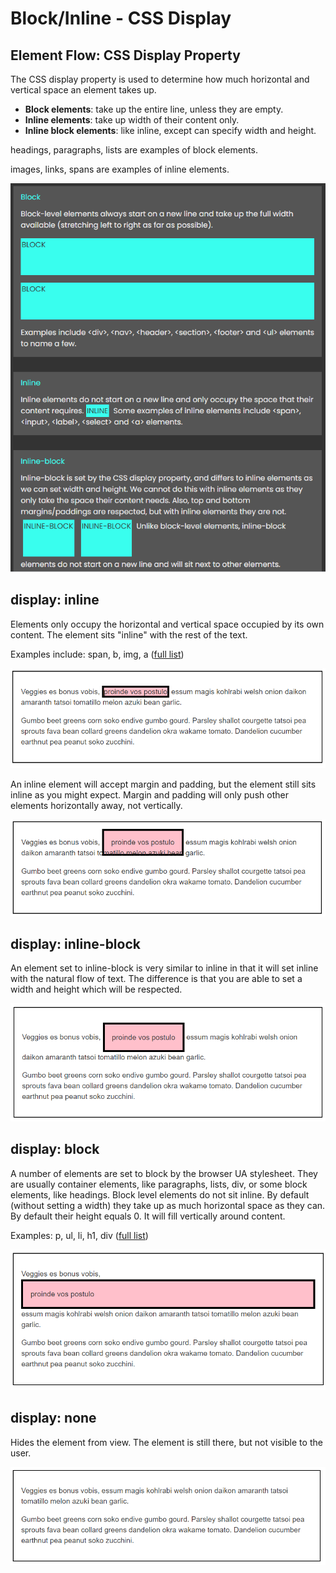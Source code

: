 # Block/Inline - CSS Display

## Element Flow: CSS Display Property

The CSS display property is used to determine how much horizontal and vertical space an element takes up.

* **Block elements**: take up the entire line, unless they are empty.
* **Inline elements**: take up width of their content only.
* **Inline block elements**: like inline, except can specify width and height.

headings, paragraphs, lists are examples of block elements. 

images, links, spans are examples of inline elements.

![](../../.gitbook/assets/image%20%2835%29.png)

## display: inline

Elements only occupy the horizontal and vertical space occupied by its own content. The element sits "inline" with the rest of the text.

Examples include: span, b, img, a \([full list](https://developer.mozilla.org/en-US/docs/Web/HTML/Inline_elements)\)

![](../../.gitbook/assets/image%20%28128%29.png)

An inline element will accept margin and padding, but the element still sits inline as you might expect. Margin and padding will only push other elements horizontally away, not vertically.

![](../../.gitbook/assets/image%20%28144%29.png)

## display: inline-block

An element set to inline-block is very similar to inline in that it will set inline with the natural flow of text. The difference is that you are able to set a width and height which will be respected.

![](../../.gitbook/assets/image%20%2870%29.png)

## display: block

A number of elements are set to block by the browser UA stylesheet. They are usually container elements, like paragraphs, lists, div, or some block elements, like headings. Block level elements do not sit inline. By default \(without setting a width\) they take up as much horizontal space as they can. By default their height equals 0. It will fill vertically around content.

Examples: p, ul, li, h1, div \([full list](https://developer.mozilla.org/en-US/docs/Web/HTML/Block-level_elements)\)

![](../../.gitbook/assets/image%20%28107%29.png)

## display: none

Hides the element from view. The element is still there, but not visible to the user.

![](../../.gitbook/assets/image%20%2898%29.png)

